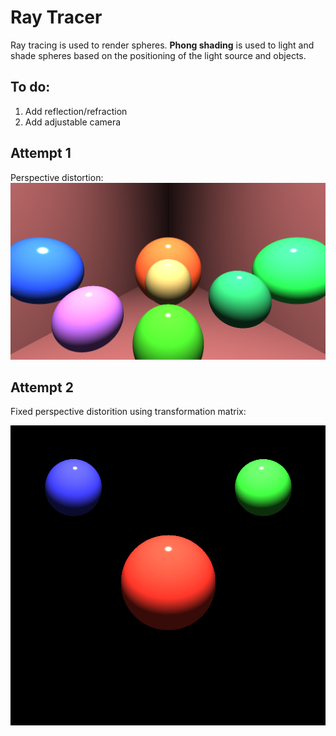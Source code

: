 # Ray Tracer

Ray tracing is used to render spheres. **Phong shading** is used to light and shade spheres based on the positioning of the light source and objects.

## To do:
1. Add reflection/refraction
2. Add adjustable camera

## Attempt 1
Perspective distortion:
![render](./assets/image1.png)

## Attempt 2
Fixed perspective distorition using transformation matrix:

![render](./assets/image2.png)